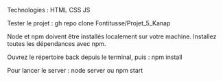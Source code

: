 Technologies :
HTML
CSS
JS

Tester le projet :
gh repo clone Fontitusse/Projet_5_Kanap

Node et npm doivent être installés localement sur votre machine.
Installez toutes les dépendances avec npm.

Ouvrez le répertoire back depuis le terminal, puis :
npm install

Pour lancer le server :
node server ou npm start
